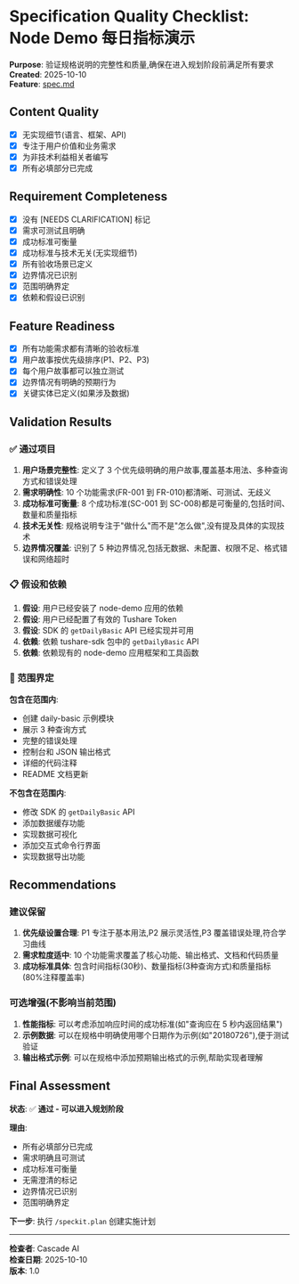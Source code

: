 # Specification Quality Checklist: Node Demo 每日指标演示

**Purpose**: 验证规格说明的完整性和质量,确保在进入规划阶段前满足所有要求  
**Created**: 2025-10-10  
**Feature**: [spec.md](../spec.md)

## Content Quality

- [x] 无实现细节(语言、框架、API)
- [x] 专注于用户价值和业务需求
- [x] 为非技术利益相关者编写
- [x] 所有必填部分已完成

## Requirement Completeness

- [x] 没有 [NEEDS CLARIFICATION] 标记
- [x] 需求可测试且明确
- [x] 成功标准可衡量
- [x] 成功标准与技术无关(无实现细节)
- [x] 所有验收场景已定义
- [x] 边界情况已识别
- [x] 范围明确界定
- [x] 依赖和假设已识别

## Feature Readiness

- [x] 所有功能需求都有清晰的验收标准
- [x] 用户故事按优先级排序(P1、P2、P3)
- [x] 每个用户故事都可以独立测试
- [x] 边界情况有明确的预期行为
- [x] 关键实体已定义(如果涉及数据)

## Validation Results

### ✅ 通过项目

1. **用户场景完整性**: 定义了 3 个优先级明确的用户故事,覆盖基本用法、多种查询方式和错误处理
2. **需求明确性**: 10 个功能需求(FR-001 到 FR-010)都清晰、可测试、无歧义
3. **成功标准可衡量**: 8 个成功标准(SC-001 到 SC-008)都是可衡量的,包括时间、数量和质量指标
4. **技术无关性**: 规格说明专注于"做什么"而不是"怎么做",没有提及具体的实现技术
5. **边界情况覆盖**: 识别了 5 种边界情况,包括无数据、未配置、权限不足、格式错误和网络超时

### 📋 假设和依赖

1. **假设**: 用户已经安装了 node-demo 应用的依赖
2. **假设**: 用户已经配置了有效的 Tushare Token
3. **假设**: SDK 的 `getDailyBasic` API 已经实现并可用
4. **依赖**: 依赖 tushare-sdk 包中的 `getDailyBasic` API
5. **依赖**: 依赖现有的 node-demo 应用框架和工具函数

### 🎯 范围界定

**包含在范围内**:
- 创建 daily-basic 示例模块
- 展示 3 种查询方式
- 完整的错误处理
- 控制台和 JSON 输出格式
- 详细的代码注释
- README 文档更新

**不包含在范围内**:
- 修改 SDK 的 `getDailyBasic` API
- 添加数据缓存功能
- 实现数据可视化
- 添加交互式命令行界面
- 实现数据导出功能

## Recommendations

### 建议保留

1. **优先级设置合理**: P1 专注于基本用法,P2 展示灵活性,P3 覆盖错误处理,符合学习曲线
2. **需求粒度适中**: 10 个功能需求覆盖了核心功能、输出格式、文档和代码质量
3. **成功标准具体**: 包含时间指标(30秒)、数量指标(3种查询方式)和质量指标(80%注释覆盖率)

### 可选增强(不影响当前范围)

1. **性能指标**: 可以考虑添加响应时间的成功标准(如"查询应在 5 秒内返回结果")
2. **示例数据**: 可以在规格中明确使用哪个日期作为示例(如"20180726"),便于测试验证
3. **输出格式示例**: 可以在规格中添加预期输出格式的示例,帮助实现者理解

## Final Assessment

**状态**: ✅ **通过 - 可以进入规划阶段**

**理由**:
- 所有必填部分已完成
- 需求明确且可测试
- 成功标准可衡量
- 无需澄清的标记
- 边界情况已识别
- 范围明确界定

**下一步**: 执行 `/speckit.plan` 创建实施计划

---

**检查者**: Cascade AI  
**检查日期**: 2025-10-10  
**版本**: 1.0
